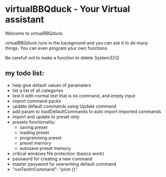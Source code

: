 # virtualBBQduck - Your Virtual assistant
Welcome to virtualBBQduck.

virtualBBQduck runs in the background and you can ask it to do many things.
You can even program your own functions.

Be carefull not to make a function to delete System32😉

## my todo list:
- help give default values of paramaters
- list a list of all categories
- test it with normal text that is no command, and empty input
- import command packs
- update default commands using Update command
- add param to loadDefaultCommands to auto import imported commands
- import and update to preset only
- presets functionality:
    - saving preset
    - loading preset
    - programming preset
    - preset memory
    - autosave preset memory
- critical windows file protection (basics work)
- password for creating a new command
- master password for overwriting default command
- "runTextInCommand": "print {}"


